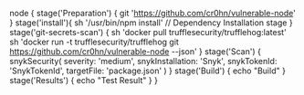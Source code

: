 node {
    stage('Preparation') {
        git 'https://github.com/cr0hn/vulnerable-node'
    }
    stage('install'){
        sh '/usr/bin/npm install' // Dependency Installation stage
    }
    stage('git-secrets-scan') {
        sh 'docker pull trufflesecurity/trufflehog:latest'
        sh 'docker run -t trufflesecurity/trufflehog git https://github.com/cr0hn/vulnerable-node --json'
    }
    stage('Scan') {
        snykSecurity(
            severity: 'medium',
            snykInstallation: 'Snyk',
            snykTokenId: 'SnykTokenId',
            targetFile: 'package.json'
            )
    }
    stage('Build') {
        echo "Build"
    }
    stage('Results') {
        echo "Test Result"
    }
}
